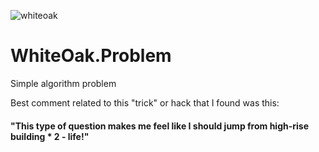 
![whiteoak](https://github.com/purealphasolutions/WhiteOak.Problem/assets/6650454/1e86ed2f-269e-4b61-b693-807c22e41ad9)

# WhiteOak.Problem

Simple algorithm problem

Best comment related to this "trick" or hack that I found was this:

#### "This type of question makes me feel like I should jump from high-rise building * 2 - life!"

